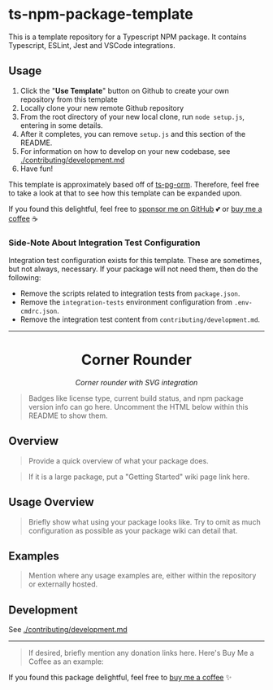 # ts-npm-package-template

This is a template repository for a Typescript NPM package. It contains Typescript, ESLint, Jest and VSCode integrations.

## Usage

1. Click the "**Use Template**" button on Github to create your own repository from this template
2. Locally clone your new remote Github repository
3. From the root directory of your new local clone, run `node setup.js`, entering in some details.
4. After it completes, you can remove `setup.js` and this section of the README.
5. For information on how to develop on your new codebase, see [./contributing/development.md](./contributing/development.md)
6. Have fun!

This template is approximately based off of [ts-pg-orm](https://github.com/samhuk/ts-pg-orm). Therefore, feel free to take a look at that to see how this template can be expanded upon.

If you found this delightful, feel free to [sponsor me on GitHub](https://github.com/sponsors/samhuk) 💕 or [buy me a coffee](https://www.buymeacoffee.com/samhuk) ☕

### Side-Note About Integration Test Configuration
Integration test configuration exists for this template. These are sometimes, but not always, necessary. If your package will not need them, then do the following:
* Remove the scripts related to integration tests from `package.json`.
* Remove the `integration-tests` environment configuration from `.env-cmdrc.json`.
* Remove the integration test content from `contributing/development.md`.

---

<h1 align="center">Corner Rounder</h1>
<p align="center">
  <em>Corner rounder with SVG integration</em>
</p>

> Badges like license type, current build status, and npm package version info can go here. Uncomment the HTML below within this README to show them.

<!-- <p align="center">
  <a href="https://github.com/samhuk/corner-rounder/actions/workflows/ci.yaml/badge.svg" target="_blank">
    <img src="https://github.com/samhuk/corner-rounder/actions/workflows/ci.yaml/badge.svg" alt="ci status" />
  </a>
  <a href="https://img.shields.io/badge/License-MIT-green.svg" target="_blank">
    <img src="https://img.shields.io/badge/License-MIT-green.svg" alt="license" />
  </a>
  <a href="https://badge.fury.io/js/corner-rounder.svg" target="_blank">
    <img src="https://badge.fury.io/js/corner-rounder.svg" alt="npm version" />
  </a>
</p> -->

## Overview

> Provide a quick overview of what your package does.

> If it is a large package, put a "Getting Started" wiki page link here.

## Usage Overview

> Briefly show what using your package looks like. Try to omit as much configuration as possible as your package wiki can detail that.

## Examples

> Mention where any usage examples are, either within the repository or externally hosted.

## Development

See [./contributing/development.md](./contributing/development.md)

---

> If desired, briefly mention any donation links here. Here's Buy Me a Coffee as an example:

If you found this package delightful, feel free to [buy me a coffee](https://www.buymeacoffee.com/{{buy-me-a-coffee-user-name}}) ✨
